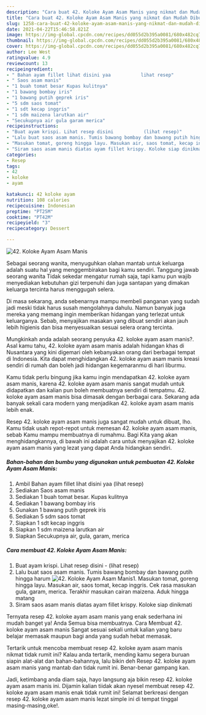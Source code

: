 ```yaml
---
description: "Cara buat 42. Koloke Ayam Asam Manis yang nikmat dan Mudah Dibuat"
title: "Cara buat 42. Koloke Ayam Asam Manis yang nikmat dan Mudah Dibuat"
slug: 1258-cara-buat-42-koloke-ayam-asam-manis-yang-nikmat-dan-mudah-dibuat
date: 2021-04-22T15:46:58.821Z
image: https://img-global.cpcdn.com/recipes/dd055d2b395a0081/680x482cq70/42-koloke-ayam-asam-manis-foto-resep-utama.jpg
thumbnail: https://img-global.cpcdn.com/recipes/dd055d2b395a0081/680x482cq70/42-koloke-ayam-asam-manis-foto-resep-utama.jpg
cover: https://img-global.cpcdn.com/recipes/dd055d2b395a0081/680x482cq70/42-koloke-ayam-asam-manis-foto-resep-utama.jpg
author: Lee West
ratingvalue: 4.9
reviewcount: 13
recipeingredient:
- " Bahan ayam fillet lihat disini yaa           lihat resep"
- " Saos asam manis"
- "1 buah tomat besar Kupas kulitnya"
- "1 bawang bombay iris"
- "1 bawang putih geprek iris"
- "5 sdm saos tomat"
- "1 sdt kecap inggris"
- "1 sdm maizena larutkan air"
- "Secukupnya air gula garam merica"
recipeinstructions:
- "Buat ayam krispi. Lihat resep disini           (lihat resep)"
- "Lalu buat saos asam manis. Tumis bawang bombay dan bawang putih hingga harum"
- "Masukan tomat, goreng hingga layu. Masukan air, saos tomat, kecap inggris. Cek rasa masukan gula, garam, merica. Terakhir masukan cairan maizena. Aduk hingga matang"
- "Siram saos asam manis diatas ayam fillet krispy. Koloke siap dinikmati"
categories:
- Resep
tags:
- 42
- koloke
- ayam

katakunci: 42 koloke ayam 
nutrition: 108 calories
recipecuisine: Indonesian
preptime: "PT25M"
cooktime: "PT42M"
recipeyield: "3"
recipecategory: Dessert

---
```



![42. Koloke Ayam Asam Manis](https://img-global.cpcdn.com/recipes/dd055d2b395a0081/680x482cq70/42-koloke-ayam-asam-manis-foto-resep-utama.jpg)

Sebagai seorang wanita, menyuguhkan olahan mantab untuk keluarga adalah suatu hal yang menggembirakan bagi kamu sendiri. Tanggung jawab seorang  wanita Tidak sekedar mengatur rumah saja, tapi kamu pun wajib menyediakan kebutuhan gizi terpenuhi dan juga santapan yang dimakan keluarga tercinta harus menggugah selera.

Di masa  sekarang, anda sebenarnya mampu membeli panganan yang sudah jadi meski tidak harus susah mengolahnya dahulu. Namun banyak juga mereka yang memang ingin memberikan hidangan yang terlezat untuk keluarganya. Sebab, menyajikan masakan yang dibuat sendiri akan jauh lebih higienis dan bisa menyesuaikan sesuai selera orang tercinta. 



Mungkinkah anda adalah seorang penyuka 42. koloke ayam asam manis?. Asal kamu tahu, 42. koloke ayam asam manis adalah hidangan khas di Nusantara yang kini digemari oleh kebanyakan orang dari berbagai tempat di Indonesia. Kita dapat menghidangkan 42. koloke ayam asam manis kreasi sendiri di rumah dan boleh jadi hidangan kegemaranmu di hari liburmu.

Kamu tidak perlu bingung jika kamu ingin mendapatkan 42. koloke ayam asam manis, karena 42. koloke ayam asam manis sangat mudah untuk didapatkan dan kalian pun boleh membuatnya sendiri di tempatmu. 42. koloke ayam asam manis bisa dimasak dengan berbagai cara. Sekarang ada banyak sekali cara modern yang menjadikan 42. koloke ayam asam manis lebih enak.

Resep 42. koloke ayam asam manis juga sangat mudah untuk dibuat, lho. Kamu tidak usah repot-repot untuk memesan 42. koloke ayam asam manis, sebab Kamu mampu membuatnya di rumahmu. Bagi Kita yang akan menghidangkannya, di bawah ini adalah cara untuk menyajikan 42. koloke ayam asam manis yang lezat yang dapat Anda hidangkan sendiri.

<!--inarticleads1-->

##### Bahan-bahan dan bumbu yang digunakan untuk pembuatan 42. Koloke Ayam Asam Manis:

1. Ambil  Bahan ayam fillet lihat disini yaa           (lihat resep)
1. Sediakan  Saos asam manis
1. Sediakan 1 buah tomat besar. Kupas kulitnya
1. Sediakan 1 bawang bombay iris
1. Gunakan 1 bawang putih geprek iris
1. Sediakan 5 sdm saos tomat
1. Siapkan 1 sdt kecap inggris
1. Siapkan 1 sdm maizena larutkan air
1. Siapkan Secukupnya air, gula, garam, merica




<!--inarticleads2-->

##### Cara membuat 42. Koloke Ayam Asam Manis:

1. Buat ayam krispi. Lihat resep disini -           (lihat resep)
1. Lalu buat saos asam manis. Tumis bawang bombay dan bawang putih hingga harum
<img src="https://img-global.cpcdn.com/steps/1e61455dfd7f3a0f/160x128cq70/42-koloke-ayam-asam-manis-langkah-memasak-2-foto.jpg" alt="42. Koloke Ayam Asam Manis">1. Masukan tomat, goreng hingga layu. Masukan air, saos tomat, kecap inggris. Cek rasa masukan gula, garam, merica. Terakhir masukan cairan maizena. Aduk hingga matang
1. Siram saos asam manis diatas ayam fillet krispy. Koloke siap dinikmati




Ternyata resep 42. koloke ayam asam manis yang enak sederhana ini mudah banget ya! Anda Semua bisa membuatnya. Cara Membuat 42. koloke ayam asam manis Sangat sesuai sekali untuk kalian yang baru belajar memasak maupun bagi anda yang sudah hebat memasak.

Tertarik untuk mencoba membuat resep 42. koloke ayam asam manis nikmat tidak rumit ini? Kalau anda tertarik, mending kamu segera buruan siapin alat-alat dan bahan-bahannya, lalu bikin deh Resep 42. koloke ayam asam manis yang mantab dan tidak rumit ini. Benar-benar gampang kan. 

Jadi, ketimbang anda diam saja, hayo langsung aja bikin resep 42. koloke ayam asam manis ini. Dijamin kalian tiidak akan nyesel membuat resep 42. koloke ayam asam manis enak tidak rumit ini! Selamat berkreasi dengan resep 42. koloke ayam asam manis lezat simple ini di tempat tinggal masing-masing,oke!.

